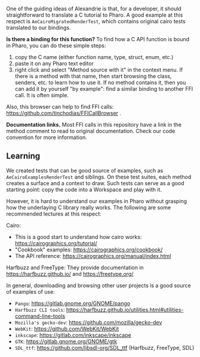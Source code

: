 One of the guiding ideas of Alexandrie is that, for a developer, it should straightforward to translate a C tutorial to Pharo.
A good example at this respect is `AeCairoMigratedRenderTest`, which contains original cairo tests translated to our bindings.

**Is there a binding for this function?** To find how a C API function is bound in Pharo, you can do these simple steps: 
1. copy the C name (either function name, type, struct, enum, etc.)
2. paste it on any Pharo text editor
3. right click and select "Method source with it" in the context menu.
If there is a method with that name, then start browsing the class, senders, etc. to learn how to use it.
If no method contains it, then you can add it by yourself "by example": find a similar binding to another FFI call. It is often simple.

Also, this browser can help to find FFI calls: https://github.com/tinchodias/FFICallBrowser .

**Documentation links.** Most FFI calls in this repository have a link in the method comment to read to original documentation. Check our code convention for more information.


## Learning

We created tests that can be good source of examples, such as `AeCairoExamplesRenderTest` and siblings. 
On these test suites, each method creates a surface and a context to draw.
Such tests can serve as a good starting point: copy the code into a Workspace and play with it.

However, it is hard to understand our examples in Pharo without grasping how the underlaying C library really works. The following are some recommended lectures at this respect:

Cairo:
* This is a good start to understand how cairo works: https://cairographics.org/tutorial/
* "Cookbook" examples: https://cairographics.org/cookbook/
* The API reference: https://cairographics.org/manual/index.html

Harfbuzz and FreeType:
They provide documentation in https://harfbuzz.github.io/ and https://freetype.org/

In general, downloading and browsing other user projects is a good source of examples of use:
- `Pango`: https://gitlab.gnome.org/GNOME/pango
- `Harfbuzz CLI tools`: https://harfbuzz.github.io/utilities.html#utilities-command-line-tools
- `Mozilla's gecko-dev`: https://github.com/mozilla/gecko-dev
- `WebKit`: https://github.com/WebKit/WebKit
- `inkscape`: https://gitlab.com/inkscape/inkscape
- `GTK`: https://gitlab.gnome.org/GNOME/gtk
- `SDL_ttf`: https://github.com/libsdl-org/SDL_ttf (Harfbuzz, FreeType, SDL)
